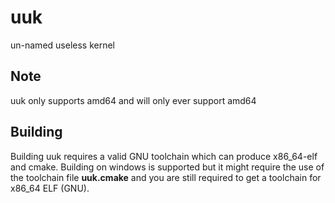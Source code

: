 # uuk
un-named useless kernel

## Note
uuk only supports amd64 and will only ever support amd64

## Building
Building uuk requires a valid GNU toolchain which can produce x86_64-elf and cmake. Building on windows is supported but it might require the use of the toolchain file **uuk.cmake** and you are still required to get a toolchain for x86_64 ELF (GNU).